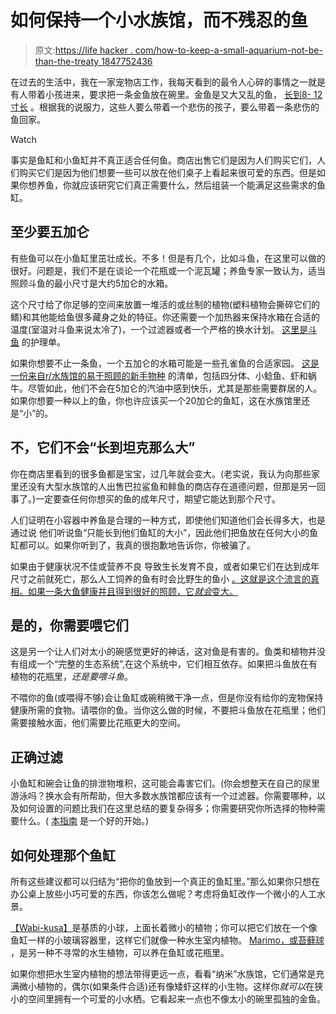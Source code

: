 # 如何保持一个小水族馆，而不残忍的鱼

> 原文:[https://life hacker . com/how-to-keep-a-small-aquarium-not-be-than-the-treaty 1847752436](https://lifehacker.com/how-to-keep-a-small-aquarium-without-being-cruel-to-the-1847752436)

在过去的生活中，我在一家宠物店工作，我每天看到的最令人心碎的事情之一就是有人带着小孩进来，要求把一条金鱼放在碗里。金鱼是又大又乱的鱼， [长到8- 12寸长](https://www.fishkeeping.co.uk/articles_74/goldfish-size-life-expectancy.htm) 。根据我的说服力，这些人要么带着一个悲伤的孩子，要么带着一条悲伤的鱼回家。

Watch

事实是鱼缸和小鱼缸并不真正适合任何鱼。商店出售它们是因为人们购买它们，人们购买它们是因为他们想要一些可以放在他们桌子上看起来很可爱的东西。但是如果你想养鱼，你就应该研究它们真正需要什么，然后组装一个能满足这些需求的鱼缸。

## 至少要五加仑

有些鱼可以在小鱼缸里茁壮成长。不多！但是有几个，比如斗鱼，在这里可以做的很好。问题是，我们不是在谈论一个花瓶或一个泥瓦罐；养鱼专家一致认为，适当照顾斗鱼的最小尺寸是大约5加仑的水箱。

这个尺寸给了你足够的空间来放置一堆活的或丝制的植物(塑料植物会撕碎它们的鳍)和其他能给鱼很多藏身之处的特征。你还需要一个加热器来保持水箱在合适的温度(室温对斗鱼来说太冷了)，一个过滤器或者一个严格的换水计划。 [这里是斗鱼](https://www.seriouslyfish.com/species/betta-splendens/) 的护理单。

如果你想要不止一条鱼，一个五加仑的水箱可能是一些孔雀鱼的合适家园。 [这是一份来自r/水族馆的易于照顾的新手物种](https://np.reddit.com/r/Aquariums/comments/4v6hi6/easy_tanks/d5vvc8z/) 的清单，包括四分体、小鲶鱼、虾和蜗牛。尽管如此，他们不会在5加仑的汽油中感到快乐，尤其是那些需要群居的人。如果你想要一种以上的鱼，你也许应该买一个20加仑的鱼缸，这在水族馆里还是“小”的。

## 不，它们不会“长到坦克那么大”

你在商店里看到的很多鱼都是宝宝，过几年就会变大。(老实说，我认为向那些家里还没有大型水族馆的人出售巴拉鲨鱼和鲱鱼的商店存在道德问题，但那是另一回事了。)一定要查任何你想买的鱼的成年尺寸，期望它能达到那个尺寸。

人们证明在小容器中养鱼是合理的一种方式，即使他们知道他们会长得多大，也是通过说 他们听说鱼“只能长到他们鱼缸的大小”，因此他们把鱼放在任何大小的鱼缸都可以。如果你听到了，我真的很抱歉地告诉你，你被骗了。

如果由于健康状况不佳或营养不良 导致生长发育不良，或者如果它们在达到成年尺寸之前就死亡，那么人工饲养的鱼有时会比野生的鱼小 [。这就是这个流言的真相。如果一条大鱼健康并且得到很好的照顾，它*就会*变大。](https://www.arizonanatureaquatics.com/blog/2016/4/2/will-my-fish-only-grow-to-the-size-of-my-aquarium) 

## 是的，你需要喂它们

这是另一个让人们对太小的碗感觉更好的神话，这对鱼是有害的。鱼类和植物并没有组成一个“完整的生态系统”,在这个系统中，它们相互依存。如果把斗鱼放在有植物的花瓶里，*还是要喂斗鱼*。

不喂你的鱼(或喂得不够)会让鱼缸或碗稍微干净一点，但是你没有给你的宠物保持健康所需的食物。请喂你的鱼。当你这么做的时候，不要把斗鱼放在花瓶里；他们需要接触水面，他们需要比花瓶更大的空间。

## 正确过滤

小鱼缸和碗会让鱼的排泄物堆积，这可能会毒害它们。(你会想整天在自己的尿里游泳吗？换水会有所帮助，但大多数水族馆都应该有一个过滤器。你需要哪种，以及如何设置的问题比我们在这里总结的要复杂得多；你需要研究你所选择的物种需要什么。( [本指南](https://buceplant.com/blogs/news/beginners-guide-to-aquarium-filters-and-types-of-filtration) 是一个好的开始。)

## 如何处理那个鱼缸

所有这些建议都可以归结为“把你的鱼放到一个真正的鱼缸里。”那么如果你只想在办公桌上放些小巧可爱的东西，你该怎么做呢？考虑将鱼缸改作一个微小的人工水景。

[【Wabi-kusa】](https://www.thegreenmachineonline.com/blog/wabi-kusa/)是基质的小球，上面长着微小的植物；你可以把它们放在一个像鱼缸一样的小玻璃容器里，这样它们就像一种水生室内植物。 [Marimo，或苔藓球](https://pistilsnursery.com/blogs/journal/marimo-moss-ball-care) ，是另一种不寻常的水生植物，可以养在鱼缸或花瓶里。

如果你想把水生室内植物的想法带得更远一点，看看“纳米”水族馆，它们通常是充满微小植物的，偶尔(如果条件合适)还有像矮虾这样的小生物。这样你*就可以*在狭小的空间里拥有一个可爱的小水栖。它看起来一点也不像太小的碗里孤独的金鱼。